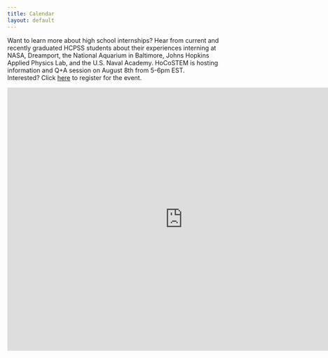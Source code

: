```yaml
---
title: Calendar
layout: default
---
```

<p>Want to learn more about high school internships?  Hear from current and recently graduated HCPSS students about their experiences interning at NASA, Dreamport, the National Aquarium in Baltimore, Johns Hopkins Applied Physics Lab, and the U.S. Naval Academy.  
HoCoSTEM is hosting information and Q+A session on August 8th from 5-6pm EST.  
<br>Interested?  Click <a href="https://docs.google.com/forms/d/e/1FAIpQLSdMm_S8eUPmKlzacoIE3J0ojnVKDBCaHR7WttRXB0vO-P7vWA/viewform?usp=sf_link">here</a> to register for the event.</p>
<div class="responsiveCal">
  <iframe src="https://calendar.google.com/calendar/b/2/embed?height=600&amp;wkst=1&amp;bgcolor=%23ffffff&amp;ctz=America%2FNew_York&amp;src=aG9jb3N0ZW1AZ21haWwuY29t&amp;src=bjFzNmRlOGVkaWFjcTgxdGs1Y3JxcWZxbGdAZ3JvdXAuY2FsZW5kYXIuZ29vZ2xlLmNvbQ&amp;src=c3VocjR1ZGNwdTBjMWVtZGpxcWx1YjZkZzhAZ3JvdXAuY2FsZW5kYXIuZ29vZ2xlLmNvbQ&amp;src=bTU1YTI3cXEwMGQ0OGI0Zzk5ZDhyanFqODRAZ3JvdXAuY2FsZW5kYXIuZ29vZ2xlLmNvbQ&amp;src=YnV1bzh2YzAxNmxsNzQzbWw5NmZwaGpvNTRAZ3JvdXAuY2FsZW5kYXIuZ29vZ2xlLmNvbQ&amp;src=NG9mNHYydG9wdnZiMzNsajVpa2Y0b2hnbmNAZ3JvdXAuY2FsZW5kYXIuZ29vZ2xlLmNvbQ&amp;src=Y29xNTZtc2dxbm92Njk2am5yaDJxM244M2dAZ3JvdXAuY2FsZW5kYXIuZ29vZ2xlLmNvbQ&amp;src=YWpkb2Q2czA4NTl0ZzE1aTJvZGg3NWh2dDhAZ3JvdXAuY2FsZW5kYXIuZ29vZ2xlLmNvbQ&amp;color=%23039BE5&amp;color=%230B8043&amp;color=%23E4C441&amp;color=%233F51B5&amp;color=%239E69AF&amp;color=%23F4511E&amp;color=%23D50000&amp;color=%23E67C73&amp;showTabs=1&amp;showCalendars=1&amp;showTz=0" style="border-width:0" width="800" height="600" frameborder="0" scrolling="no"></iframe>

</div>
